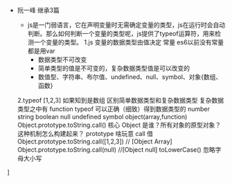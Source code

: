 - 阮一峰
  继承3篇
  - js是一门弱语言，它在声明变量时无需确定变量的类型，js在运行时会自动判断。那么如何判断一个变量的类型呢，js提供了typeof运算符，用来检测一个变量的类型。
  1.js 变量的数据类型由值决定
    常量 es6以前没有常量 都是用var
    - 数据类型不可改变
    - 简单类型的值是不可变的，复杂数据类型值是可以改变的
    - 数值型、字符串、布尔值、undefined、null、symbol、对象{数组、函数}

  2.typeof [1,2,3] 如果知到是数组
    区别简单数据类型和复杂数据类型
    复杂数据类型之中有 function
    typeof 可以正确（细致）得到数据类型的
    number string boolean null undefined symbol object(array,function)
     Object.prototype.toString.call() 核心
     Object 是谁？所有对象的原型对象？ 这种机制怎么构建起来？
     prototype 啥玩意
     call 借
     Object.prototype.toString.call([1,2,3]) // [Object Array]
     Object.prototype.toString.call(null) //[Object null]
     toLowerCase() 忽略字母大小写



]